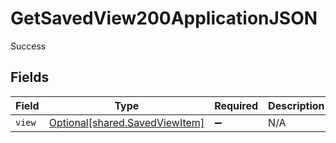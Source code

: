# GetSavedView200ApplicationJSON

Success


## Fields

| Field                                                                  | Type                                                                   | Required                                                               | Description                                                            |
| ---------------------------------------------------------------------- | ---------------------------------------------------------------------- | ---------------------------------------------------------------------- | ---------------------------------------------------------------------- |
| `view`                                                                 | [Optional[shared.SavedViewItem]](../../models/shared/savedviewitem.md) | :heavy_minus_sign:                                                     | N/A                                                                    |